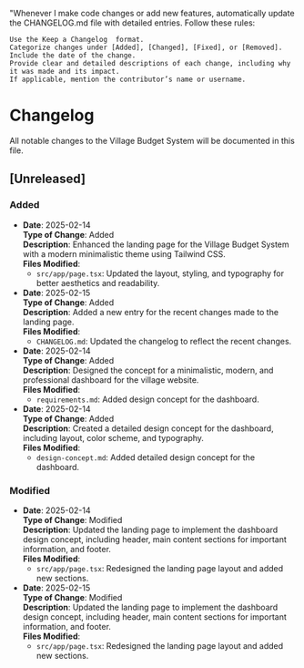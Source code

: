 "Whenever I make code changes or add new features, automatically update the CHANGELOG.md file with detailed entries. Follow these rules: 

    Use the Keep a Changelog  format.
    Categorize changes under [Added], [Changed], [Fixed], or [Removed].
    Include the date of the change.
    Provide clear and detailed descriptions of each change, including why it was made and its impact.
    If applicable, mention the contributor’s name or username.
     
     
# Changelog

All notable changes to the Village Budget System will be documented in this file.

## [Unreleased]

### Added
- **Date**: 2025-02-14  
  **Type of Change**: Added  
  **Description**: Enhanced the landing page for the Village Budget System with a modern minimalistic theme using Tailwind CSS.  
  **Files Modified**:  
  - `src/app/page.tsx`: Updated the layout, styling, and typography for better aesthetics and readability.
- **Date**: 2025-02-15  
  **Type of Change**: Added  
  **Description**: Added a new entry for the recent changes made to the landing page.  
  **Files Modified**:  
  - `CHANGELOG.md`: Updated the changelog to reflect the recent changes.
- **Date**: 2025-02-14  
  **Type of Change**: Added  
  **Description**: Designed the concept for a minimalistic, modern, and professional dashboard for the village website.  
  **Files Modified**:  
  - `requirements.md`: Added design concept for the dashboard.
- **Date**: 2025-02-14  
  **Type of Change**: Added  
  **Description**: Created a detailed design concept for the dashboard, including layout, color scheme, and typography.  
  **Files Modified**:  
  - `design-concept.md`: Added detailed design concept for the dashboard.

### Modified
- **Date**: 2025-02-14  
  **Type of Change**: Modified  
  **Description**: Updated the landing page to implement the dashboard design concept, including header, main content sections for important information, and footer.  
  **Files Modified**:  
  - `src/app/page.tsx`: Redesigned the landing page layout and added new sections.
- **Date**: 2025-02-15  
  **Type of Change**: Modified  
  **Description**: Updated the landing page to implement the dashboard design concept, including header, main content sections for important information, and footer.  
  **Files Modified**:  
  - `src/app/page.tsx`: Redesigned the landing page layout and added new sections.